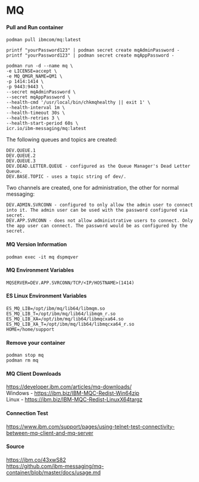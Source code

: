 # MQ
#### Pull and Run container
```
podman pull ibmcom/mq:latest

printf "yourPassword123" | podman secret create mqAdminPassword -
printf "yourPassword123" | podman secret create mqAppPassword -

podman run -d --name mq \
-e LICENSE=accept \
-e MQ_QMGR_NAME=QM1 \
-p 1414:1414 \
-p 9443:9443 \
--secret mqAdminPassword \
--secret mqAppPassword \
--health-cmd '/usr/local/bin/chkmqhealthy || exit 1' \
--health-interval 1m \
--health-timeout 30s \
--health-retries 3 \
--health-start-period 60s \
icr.io/ibm-messaging/mq:latest
```

The following queues and topics are created:  

    DEV.QUEUE.1  
    DEV.QUEUE.2  
    DEV.QUEUE.3  
    DEV.DEAD.LETTER.QUEUE - configured as the Queue Manager's Dead Letter Queue.  
    DEV.BASE.TOPIC - uses a topic string of dev/.  

Two channels are created, one for administration, the other for normal messaging:  

    DEV.ADMIN.SVRCONN - configured to only allow the admin user to connect into it. The admin user can be used with the password configured via secret.  
    DEV.APP.SVRCONN - does not allow administrative users to connect. Only the app user can connect. The password would be as configured by the secret.  

#### MQ Version Information
```
podman exec -it mq dspmqver
```

#### MQ Environment Variables
```
MQSERVER=DEV.APP.SVRCONN/TCP/<IP/HOSTNAME>(1414)
```

#### ES Linux Environment Variables
```
ES_MQ_LIB=/opt/ibm/mq/lib64/libmqm.so
ES_MQ_LIB_T=/opt/ibm/mq/lib64/libmqm_r.so
ES_MQ_LIB_XA=/opt/ibm/mq/lib64/libmqcxa64.so
ES_MQ_LIB_XA_T=/opt/ibm/mq/lib64/libmqcxa64_r.so
HOME=/home/support
```

#### Remove your container
```
podman stop mq
podman rm mq
```

#### MQ Client Downloads
https://developer.ibm.com/articles/mq-downloads/  
Windows - https://ibm.biz/IBM-MQC-Redist-Win64zip  
Linux - https://ibm.biz/IBM-MQC-Redist-LinuxX64targz  

#### Connection Test
https://www.ibm.com/support/pages/using-telnet-test-connectivity-between-mq-client-and-mq-server

#### Source
https://ibm.co/43xwS82  
https://github.com/ibm-messaging/mq-container/blob/master/docs/usage.md  